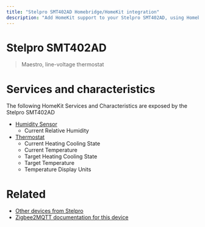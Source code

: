 ```yaml
---
title: "Stelpro SMT402AD Homebridge/HomeKit integration"
description: "Add HomeKit support to your Stelpro SMT402AD, using Homebridge, Zigbee2MQTT and homebridge-z2m."
---
```

<!---
This file has been GENERATED using src/docgen/docgen.ts
DO NOT EDIT THIS FILE MANUALLY!
-->
# Stelpro SMT402AD
> Maestro, line-voltage thermostat


# Services and characteristics
The following HomeKit Services and Characteristics are exposed by
the Stelpro SMT402AD

* [Humidity Sensor](../../sensors.md)
  * Current Relative Humidity
* [Thermostat](../../climate.md)
  * Current Heating Cooling State
  * Current Temperature
  * Target Heating Cooling State
  * Target Temperature
  * Temperature Display Units


# Related
* [Other devices from Stelpro](../index.md#stelpro)
* [Zigbee2MQTT documentation for this device](https://www.zigbee2mqtt.io/devices/SMT402AD.html)